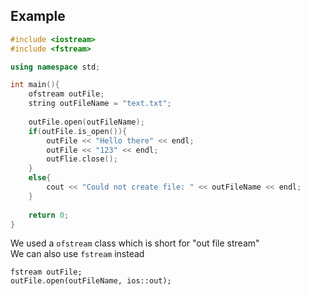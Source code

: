 ## Example
```C++
#include <iostream>
#include <fstream>

using namespace std;

int main(){
    ofstream outFile;
    string outFileName = "text.txt";
  
    outFile.open(outFileName);
    if(outFile.is_open()){
        outFile << "Hello there" << endl;
        outFile << "123" << endl;
        outFlie.close();
    }
    else{
        cout << "Could not create file: " << outFileName << endl;
    }
	
    return 0;
}
```
We used a `ofstream` class which is short for "out file stream"  
We can also use `fstream` instead
```
fstream outFile;
outFile.open(outFileName, ios::out);
```
